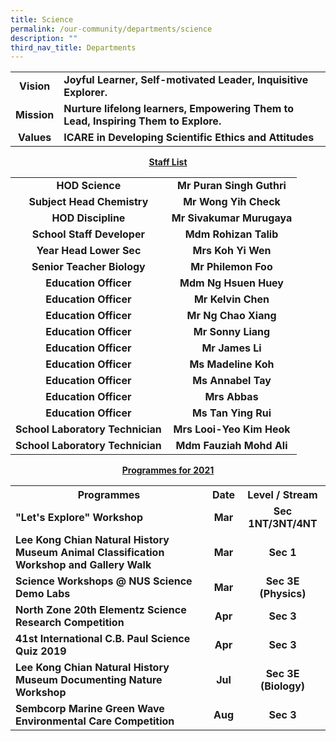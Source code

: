```yaml
---
title: Science
permalink: /our-community/departments/science
description: ""
third_nav_title: Departments
---
```

<table>
<tbody>
<tr>
<td style="text-align: center;"><strong>Vision</strong></td>
<td><strong>Joyful Learner, Self-motivated Leader, Inquisitive Explorer.</strong></td>
</tr>
<tr>
<td style="text-align: center;"><strong>Mission</strong></td>
<td><strong>Nurture lifelong learners, Empowering Them to Lead, Inspiring Them to Explore.</strong></td>
</tr>
<tr>
<td style="text-align: center;"><strong>Values</strong></td>
<td><strong>ICARE in Developing Scientific Ethics and Attitudes</strong></td>
</tr>
</tbody>
</table>
<p style="text-align: center;"><strong><u>Staff List</u></strong></p>
<table>
<tbody>
<tr>
<td style="text-align: center;"><strong>HOD Science</strong></td>
<td style="text-align: center;"><strong>Mr Puran Singh Guthri</strong></td>
</tr>
<tr>
<td style="text-align: center;"><strong>Subject Head Chemistry</strong></td>
<td style="text-align: center;"><strong>Mr Wong Yih Check</strong></td>
</tr>
<tr>
<td style="text-align: center;"><strong>HOD Discipline</strong></td>
<td style="text-align: center;"><strong>Mr Sivakumar Murugaya</strong></td>
</tr>
<tr>
<td style="text-align: center;"><strong>School Staff Developer</strong></td>
<td style="text-align: center;"><strong>Mdm Rohizan Talib</strong></td>
</tr>
<tr>
<td style="text-align: center;"><strong>Year Head Lower Sec</strong></td>
<td style="text-align: center;"><strong>Mrs Koh Yi Wen</strong></td>
</tr>
<tr>
<td style="text-align: center;"><strong>Senior Teacher Biology</strong></td>
<td style="text-align: center;"><strong>Mr Philemon Foo</strong></td>
</tr>
<tr>
<td style="text-align: center;"><strong>Education Officer</strong></td>
<td style="text-align: center;"><strong>Mdm Ng Hsuen Huey</strong></td>
</tr>
<tr>
<td style="text-align: center;"><strong>Education Officer</strong></td>
<td style="text-align: center;"><strong>Mr Kelvin Chen</strong></td>
</tr>
<tr>
<td style="text-align: center;"><strong>Education Officer</strong></td>
<td style="text-align: center;"><strong>Mr Ng Chao Xiang</strong></td>
</tr>
<tr>
<td style="text-align: center;"><strong>Education Officer</strong></td>
<td style="text-align: center;"><strong>Mr Sonny Liang</strong></td>
</tr>
<tr>
<td style="text-align: center;"><strong>Education Officer</strong></td>
<td style="text-align: center;"><strong>Mr James Li</strong></td>
</tr>
<tr>
<td style="text-align: center;"><strong>Education Officer</strong></td>
<td style="text-align: center;"><strong>Ms Madeline Koh</strong></td>
</tr>
<tr>
<td style="text-align: center;"><strong>Education Officer</strong></td>
<td style="text-align: center;"><strong>Ms Annabel Tay</strong></td>
</tr>
<tr>
<td style="text-align: center;"><strong>Education Officer</strong></td>
<td style="text-align: center;"><strong>Mrs Abbas</strong></td>
</tr>
<tr>
<td style="text-align: center;"><strong>Education Officer</strong></td>
<td style="text-align: center;"><strong>Ms Tan Ying Rui</strong></td>
</tr>
<tr>
<td style="text-align: center;"><strong>School Laboratory Technician</strong></td>
<td style="text-align: center;"><strong>Mrs Looi-Yeo Kim Heok</strong></td>
</tr>
<tr>
<td style="text-align: center;"><strong>School Laboratory Technician</strong></td>
<td style="text-align: center;"><strong>Mdm Fauziah Mohd Ali</strong></td>
</tr>
</tbody>
</table>
<p style="text-align: center;"><strong><u>Programmes for 2021</u></strong></p>
<table>
<tbody>
<tr>
<th style="text-align: center;">Programmes</th>
<th style="text-align: center;">Date</th>
<th style="text-align: center;">Level / Stream</th>
</tr>
<tr>
<td><strong>"Let's Explore" Workshop</strong></td>
<td style="text-align: center;"><strong>Mar</strong></td>
<td style="text-align: center;"><strong>Sec 1NT/3NT/4NT</strong></td>
</tr>
<tr>
<td><strong>Lee Kong Chian Natural History Museum Animal Classification Workshop and Gallery Walk</strong></td>
<td style="text-align: center;"><strong>Mar</strong></td>
<td style="text-align: center;"><strong>Sec 1</strong></td>
</tr>
<tr>
<td><strong>Science Workshops @ NUS Science Demo Labs</strong></td>
<td style="text-align: center;"><strong>Mar</strong></td>
<td style="text-align: center;"><strong>Sec 3E (Physics)</strong></td>
</tr>
<tr>
<td><strong>North Zone 20th Elementz Science Research Competition</strong></td>
<td style="text-align: center;"><strong>Apr</strong></td>
<td style="text-align: center;"><strong>Sec 3</strong></td>
</tr>
<tr>
<td><strong>41st International C.B. Paul Science Quiz 2019</strong></td>
<td style="text-align: center;"><strong>Apr</strong></td>
<td style="text-align: center;"><strong>Sec 3</strong></td>
</tr>
<tr>
<td><strong>Lee Kong Chian Natural History Museum Documenting Nature Workshop</strong></td>
<td style="text-align: center;"><strong>Jul</strong></td>
<td style="text-align: center;"><strong>Sec 3E (Biology)</strong></td>
</tr>
<tr>
<td><strong>Sembcorp Marine Green Wave Environmental Care Competition</strong></td>
<td style="text-align: center;"><strong>Aug</strong></td>
<td style="text-align: center;"><strong>Sec 3</strong></td>
</tr>
</tbody>
</table>